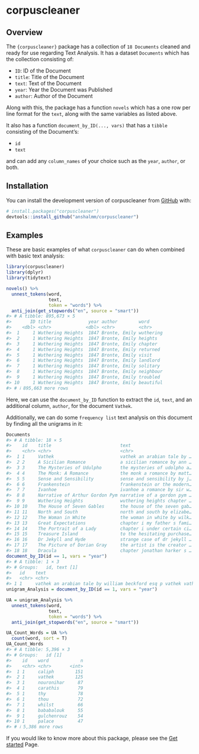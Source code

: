 
<!-- README.md is generated from README.Rmd. Please edit that file -->

# corpuscleaner

<!-- badges: start -->
<!-- badges: end -->

## Overview

The `{corpuscleaner}` package has a collection of `18 Documents` cleaned
and ready for use regarding Text Analysis. It has a dataset `Documents`
which has the collection consisting of:

- `ID`: ID of the Document
- `title`: Title of the Document
- `text`: Text of the Document
- `year`: Year the Document was Published
- `author`: Author of the Document

Along with this, the package has a function `novels` which has a one row
per line format for the `text`, along with the same variables as listed
above.

It also has a function `document_by_ID(..., vars)` that has a `tibble`
consisting of the Document’s:

- `id`
- `text`

and can add any `column_names` of your choice such as the `year`,
`author`, or both.

## Installation

You can install the development version of corpuscleaner from
[GitHub](https://github.com/) with:

``` r
# install.packages("corpuscleaner")
devtools::install_github("anshalmm/corpuscleaner")
```

## Examples

These are basic examples of what `corpuscleaner` can do when combined
with basic text analysis:

``` r
library(corpuscleaner)
library(dplyr)
library(tidytext)

novels() %>%
  unnest_tokens(word, 
                text, 
                token = "words") %>%
  anti_join(get_stopwords("en", source = "smart"))
#> # A tibble: 895,673 × 5
#>       ID title              year author        word     
#>    <dbl> <chr>             <dbl> <chr>         <chr>    
#>  1     1 Wuthering Heights  1847 Bronte, Emily wuthering
#>  2     1 Wuthering Heights  1847 Bronte, Emily heights  
#>  3     1 Wuthering Heights  1847 Bronte, Emily chapter  
#>  4     1 Wuthering Heights  1847 Bronte, Emily returned 
#>  5     1 Wuthering Heights  1847 Bronte, Emily visit    
#>  6     1 Wuthering Heights  1847 Bronte, Emily landlord 
#>  7     1 Wuthering Heights  1847 Bronte, Emily solitary 
#>  8     1 Wuthering Heights  1847 Bronte, Emily neighbour
#>  9     1 Wuthering Heights  1847 Bronte, Emily troubled 
#> 10     1 Wuthering Heights  1847 Bronte, Emily beautiful
#> # ℹ 895,663 more rows
```

Here, we can use the `document_by_ID` function to extract the `id`,
`text`, and an additional column, `author`, for the document `Vathek`.

Additionally, we can do some `frequency list` text analysis on this
document by finding all the unigrams in it:

``` r
Documents
#> # A tibble: 18 × 5
#>    id    title                          text                        year  author
#>    <chr> <chr>                          <chr>                       <chr> <chr> 
#>  1 1     Vathek                         vathek an arabian tale by … 1786  Beckf…
#>  2 2     A Sicilian Romance             a sicilian romance by ann … 1790  Radcl…
#>  3 3     The Mysteries of Udulpho       the mysteries of udolpho a… 1794  Radcl…
#>  4 4     The Monk: A Romance            the monk a romance by matt… 1795  Lewis…
#>  5 5     Sense and Sensibility          sense and sensibility by j… 1811  Auste…
#>  6 6     Frankenstein                   frankenstein or the modern… 1818  Shell…
#>  7 7     Ivanhoe                        ivanhoe a romance by sir w… 1820  Scott…
#>  8 8     Narrative of Arthur Gordon Pym narrative of a gordon pym … 1838  Poe, …
#>  9 9     Wuthering Heights              wuthering heights chapter … 1847  Bront…
#> 10 10    The House of Seven Gables      the house of the seven gab… 1851  Hawth…
#> 11 11    North and South                north and south by elizabe… 1854  Gaske…
#> 12 12    The Woman in White             the woman in white by wilk… 1860  Colli…
#> 13 13    Great Expectations             chapter i my father s fami… 1861  Dicke…
#> 14 14    The Portrait of a Lady         chapter i under certain ci… 1881  James…
#> 15 15    Treasure Island                to the hesitating purchase… 1882  Steve…
#> 16 16    Dr Jekyll and Hyde             strange case of dr jekyll … 1886  Steve…
#> 17 17    The Picture of Dorian Gray     the artist is the creator … 1890  Wilde…
#> 18 18    Dracula                        chapter jonathan harker s … 1897  Stoke…
document_by_ID(id == 1, vars = "year")
#> # A tibble: 1 × 3
#> # Groups:   id, text [1]
#>   id    text                                                               year 
#>   <chr> <chr>                                                              <chr>
#> 1 1     vathek an arabian tale by william beckford esq p vathek vathek ni… 1786
unigram_Analysis = document_by_ID(id == 1, vars = "year")

UA = unigram_Analysis %>%
  unnest_tokens(word, 
                text, 
                token = "words") %>%
  anti_join(get_stopwords("en", source = "smart")) 

UA_Count_Words = UA %>%
  count(word, sort = T)
UA_Count_Words
#> # A tibble: 5,396 × 3
#> # Groups:   id [1]
#>    id    word            n
#>    <chr> <chr>       <int>
#>  1 1     caliph        151
#>  2 1     vathek        125
#>  3 1     nouronihar     87
#>  4 1     carathis       79
#>  5 1     thy            78
#>  6 1     thou           72
#>  7 1     whilst         66
#>  8 1     bababalouk     55
#>  9 1     gulchenrouz    54
#> 10 1     palace         47
#> # ℹ 5,386 more rows
```

If you would like to know more about this package, please see the [Get
started](https://anshalmm.github.io/corpuscleaner/articles/corpuscleaner.html)
Page.

